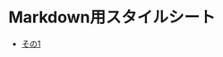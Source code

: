 <link href="http://skkzsh.github.com/style_sheet/markdown/markdown.css" rel="stylesheet" title="markdown"></link>

# Markdown用スタイルシート

- [その1](./sample/markdown-sample.html)
